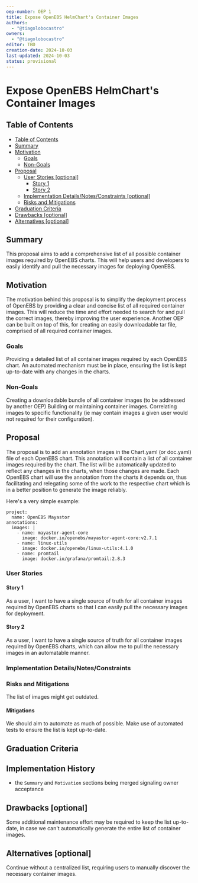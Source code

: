 ```yaml
---
oep-number: OEP 1
title: Expose OpenEBS HelmChart's Container Images
authors:
  - "@tiagolobocastro"
owners:
  - "@tiagolobocastro"
editor: TBD
creation-date: 2024-10-03
last-updated: 2024-10-03
status: provisional
---
```


# Expose OpenEBS HelmChart's Container Images

## Table of Contents

* [Table of Contents](#table-of-contents)
* [Summary](#summary)
* [Motivation](#motivation)
    * [Goals](#goals)
    * [Non-Goals](#non-goals)
* [Proposal](#proposal)
    * [User Stories [optional]](#user-stories-optional)
      * [Story 1](#story-1)
      * [Story 2](#story-2)
    * [Implementation Details/Notes/Constraints [optional]](#implementation-detailsnotesconstraints-optional)
    * [Risks and Mitigations](#risks-and-mitigations)
* [Graduation Criteria](#graduation-criteria)
* [Drawbacks [optional]](#drawbacks-optional)
* [Alternatives [optional]](#alternatives-optional)

## Summary

This proposal aims to add a comprehensive list of all possible container images required by OpenEBS charts. This will help users and developers to easily identify and pull the necessary images for deploying OpenEBS.

## Motivation

The motivation behind this proposal is to simplify the deployment process of OpenEBS by providing a clear and concise list of all required container images. This will reduce the time and effort needed to search for and pull the correct images, thereby improving the user experience.
Another OEP can be built on top of this, for creating an easily downloadable tar file, comprised of all required container images.

### Goals

Providing a detailed list of all container images required by each OpenEBS chart.
An automated mechanism must be in place, ensuring the list is kept up-to-date with any changes in the charts.

### Non-Goals

Creating a downloadable bundle of all container images (to be addressed by another OEP)
Building or maintaining container images.
Correlating images to specific functionality (ie may contain images a given user would not required for their configuration).

## Proposal

The proposal is to add an annotation images in the Chart.yaml (or doc.yaml) file of each OpenEBS chart. This annotation will contain a list of all container images required by the chart. The list will be automatically updated to reflect any changes in the charts, when those changes are made.
Each OpenEBS chart will use the annotation from the charts it depends on, thus facilitating and relegating some of the work to the respective chart which is in a better position to generate the image reliably.

Here's a very simple example:
```
project:
  name: OpenEBS Mayastor
annotations:
  images: |
    - name: mayastor-agent-core
      image: docker.io/openebs/mayastor-agent-core:v2.7.1
    - name: linux-utils
      image: docker.io/openebs/linux-utils:4.1.0
    - name: promtail
      image: docker.io/grafana/promtail:2.8.3
```

### User Stories

#### Story 1

As a user, I want to have a single source of truth for all container images required by OpenEBS charts so that I can easily pull the necessary images for deployment.

#### Story 2

As a user, I want to have a single source of truth for all container images required by OpenEBS charts, which can allow me to pull the necessary images in an automatable manner.

### Implementation Details/Notes/Constraints

### Risks and Mitigations

The list of images might get outdated.

#### Mitigations

We should aim to automate as much of possible.
Make use of automated tests to ensure the list is kept up-to-date.

## Graduation Criteria

## Implementation History

- the `Summary` and `Motivation` sections being merged signaling owner acceptance

## Drawbacks [optional]

Some additional maintenance effort may be required to keep the list up-to-date, in case we can't automatically generate the entire list of container images.

## Alternatives [optional]

Continue without a centralized list, requiring users to manually discover the necessary container images.
